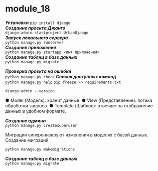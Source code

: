 # module_18

**_Установка_**
`pip install django`\
**_Создание проекта Джанго_**\
`django-admin startproject UrbanDjango`\
**_Запуск локального сервера_**\
`python manage.py runserver`\
**_Создание приложения_**\
`python manage.py startapp <имя приложения>`\
**_Создание таблиц в базе данных_**\
`python manage.py migrate`

**_Проверка проекта на ошибки_**\
`python manage.py check`
**_Список доступных команд_**\
`python manage.py help`
`pip freeze >> requirements.txt`

`django-admin --version`

● Model (Модель): хранит данные.
● View (Представление): логика обработки запроса.
● Template (Шаблон): отвечает за отображение данных в удобном формате.

**_Создание админа_**\
`python manage.py createsuperuser`

Миграции синхронизируют изменения в моделях с базой данных.
Создание миграций

`python manage.py makemigrations`

**_Создание таблиц в базе данных_**\
`python manage.py migrate`